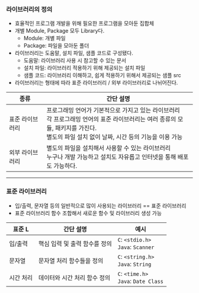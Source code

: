 
### 라이브러리의 정의

- 효율적인 프로그램 개발을 위해 필요한 프로그램을 모아둔 집합체
- 개별 Module, Package 모두 Library다.
	- Module: 개별 파일
	- Package: 파일을 모아둔 폴더
- 라이브러리는 도움말, 설치 파일, 샘플 코드로 구성됐다.
	- 도움말: 라이브러리 사용 시 참고할 수 있는 문서
	- 설치 파일: 라이브러리 적용하기 위해 제공되는 설치 파일
	- 샘플 코드: 라이브러리 이해하고, 쉽게 적용하기 위해서 제공되는 샘플 src
- 라이브러리는 형태에 따라 표준 라이브러리 / 외부 라이브러리로 나뉘어진다.

| 종류       | 간단 설명                                                                                                              |
| -------- | ------------------------------------------------------------------------------------------------------------------ |
| 표준 라이브러리 | 프로그래밍 언어가 기본적으로 가지고 있는 라이브러리 <br/>각 프로그래밍 언어의 표준 라이브러리는 여러 종류의 모듈, 패키지를 가진다. <br/>별도의 파일 설치 없이 날짜, 시간 등의 기능을 이용 가능 |
| 외부 라이브러리 | 별도의 파일을 설치해서 사용할 수 있는 라이브러리 <br/>누구나 개발 가능하고 설치도 자유롭고 인터넷을 통해 배포도 가능하다.                                            |


---

### 표준 라이브러리

- 입/출력, 문자열 등의 일반적으로 많이 사용되는 라이브러리 == 표준 라이브러리
- 표준 라이브러리 함수 조합해서 새로운 함수 및 라이브러리 생성 가능

| 표준 L  | 간단 설명             | 예시                                        |
| ----- | ----------------- | ----------------------------------------- |
| 입/출력  | 핵심 입력 및 출력 함수를 정의 | `C`: `<stdio.h>` <br/>`Java`: `Scanner`   |
| 문자열   | 문자열 처리 함수들을 정의    | `C`: `<string.h>` <br/>`Java`: `String`   |
| 시간 처리 | 데이터와 시간 처리 함수 정의  | `C`: `<time.h>` <br/>`Java`: `Date Class` |
